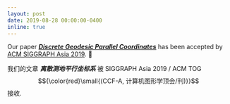 ```yaml
---
layout: post
date: 2019-08-28 00:00:00-0400
inline: true
---
```


Our paper [***Discrete Geodesic Parallel Coordinates***](https://www.huiwang.me/projects/5_project/) has been accepted by [ACM SIGGRAPH Asia 2019](https://sa2019.siggraph.org/). :star2:

我们的文章 ***离散测地平行坐标系*** 被 SIGGRAPH Asia 2019 / ACM TOG $${\color{red}\small{(CCF-A, 计算机图形学顶会/刊)}}$$ 接收.
